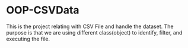 # OOP-CSVData
This is the project relating with CSV File and handle the dataset. 
The purpose is that we are using different class(object) to identify, filter, and executing the file.

